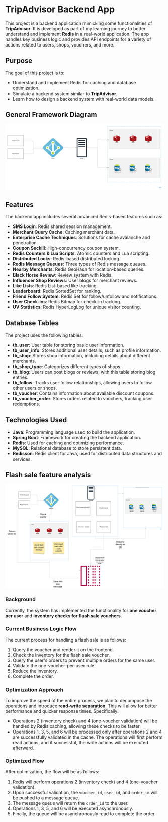 # TripAdvisor Backend App

This project is a backend application mimicking some functionalities of **TripAdvisor**. It is developed as part of my learning journey to better understand and implement **Redis** in a real-world application. The app handles key business logic and provides API endpoints for a variety of actions related to users, shops, vouchers, and more.

## Purpose

The goal of this project is to:
- Understand and implement Redis for caching and database optimization.
- Simulate a backend system similar to **TripAdvisor**.
- Learn how to design a backend system with real-world data models.

## General Framework Diagram
![Framework](src/main/resources/Framework.png)

## Features

The backend app includes several advanced Redis-based features such as:

- **SMS Login**: Redis shared session management.
- **Merchant Query Cache**: Caching merchant data.
- **Enterprise Cache Techniques**: Solutions for cache avalanche and penetration.
- **Coupon Seckill**: High-concurrency coupon system.
- **Redis Counters & Lua Scripts**: Atomic counters and Lua scripting.
- **Distributed Locks**: Redis-based distributed locking.
- **Redis Message Queues**: Three types of Redis message queues.
- **Nearby Merchants**: Redis GeoHash for location-based queries.
- **Black Horse Review**: Review system with Redis.
- **Influencer Shop Reviews**: User blogs for merchant reviews.
- **Like Lists**: Redis List-based like tracking.
- **Leaderboard**: Redis SortedSet for ranking.
- **Friend Follow System**: Redis Set for follow/unfollow and notifications.
- **User Check-ins**: Redis Bitmap for check-in tracking.
- **UV Statistics**: Redis HyperLogLog for unique visitor counting.

## Database Tables

The project uses the following tables:

- **tb_user**: User table for storing basic user information.
- **tb_user_info**: Stores additional user details, such as profile information.
- **tb_shop**: Stores shop information, including details about different merchants.
- **tb_shop_type**: Categorizes different types of shops.
- **tb_blog**: Users can post blogs or reviews, with this table storing blog entries.
- **tb_follow**: Tracks user follow relationships, allowing users to follow other users or shops.
- **tb_voucher**: Contains information about available discount coupons.
- **tb_voucher_order**: Stores orders related to vouchers, tracking user redemptions.

## Technologies Used

- **Java**: Programming language used to build the application.
- **Spring Boot**: Framework for creating the backend application.
- **Redis**: Used for caching and optimizing performance.
- **MySQL**: Relational database to store persistent data.
- **Redisson**: Redis client for Java, used for distributed data structures and services.

## Flash sale feature analysis
![Flash](src/main/resources/Feature_analysis.png)

### Background
Currently, the system has implemented the functionality for **one voucher per user** and **inventory checks for flash sale vouchers**.

### Current Business Logic Flow
The current process for handling a flash sale is as follows:
1. Query the voucher and render it on the frontend.
2. Check the inventory for the flash sale voucher.
3. Query the user's orders to prevent multiple orders for the same user.
4. Validate the one-voucher-per-user rule.
5. Reduce the inventory.
6. Complete the order.

### Optimization Approach
To improve the speed of the entire process, we plan to decompose the operations and introduce **read-write separation**. This will allow for better performance and quicker response times. Specifically:
- Operations 2 (inventory check) and 4 (one-voucher validation) will be handled by Redis caching, allowing these checks to be faster.
- Operations 1, 3, 5, and 6 will be processed only after operations 2 and 4 are successfully validated in the cache. The operations will first perform read actions, and if successful, the write actions will be executed afterward.

### Optimized Flow
After optimization, the flow will be as follows:
1. Redis will perform operations 2 (inventory check) and 4 (one-voucher validation).
2. Upon successful validation, the `voucher_id`, `user_id`, and `order_id` will be pushed to a message queue.
3. The message queue will return the `order_id` to the user.
4. Operations 1, 3, 5, and 6 will be executed asynchronously.
5. Finally, the queue will be asynchronously read to complete the order.
